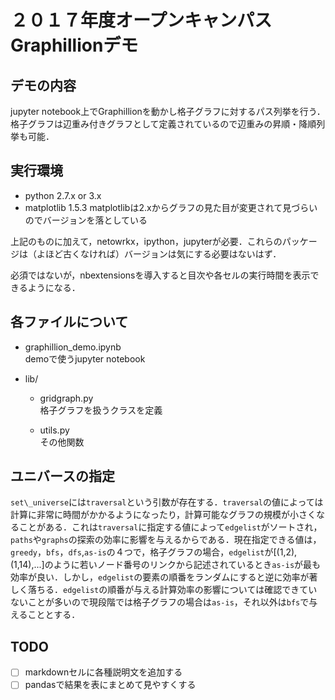 # ２０１７年度オープンキャンパス Graphillionデモ

## デモの内容

jupyter notebook上でGraphillionを動かし格子グラフに対するパス列挙を行う．格子グラフは辺重み付きグラフとして定義されているので辺重みの昇順・降順列挙も可能．

## 実行環境

* python 2.7.x or 3.x
* matplotlib 1.5.3
  matplotlibは2.xからグラフの見た目が変更されて見づらいのでバージョンを落としている

上記のものに加えて，netowrkx，ipython，jupyterが必要．これらのパッケージは（よほど古くなければ）バージョンは気にする必要はないはず．

必須ではないが，nbextensionsを導入すると目次や各セルの実行時間を表示できるようになる．

## 各ファイルについて

* graphillion\_demo.ipynb  
demoで使うjupyter notebook

* lib/  
  * gridgraph.py  
  格子グラフを扱うクラスを定義

  * utils.py  
  その他関数


## ユニバースの指定

`set\_universe`には`traversal`という引数が存在する．`traversal`の値によっては計算に非常に時間がかかるようになったり，計算可能なグラフの規模が小さくなることがある．これは`traversal`に指定する値によって`edgelist`がソートされ，`paths`や`graphs`の探索の効率に影響を与えるからである．現在指定できる値は，`greedy`，`bfs`，`dfs`,`as-is`の４つで，格子グラフの場合，`edgelist`が[(1,2),(1,14),...]のように若いノード番号のリンクから記述されているとき`as-is`が最も効率が良い．しかし，`edgelist`の要素の順番をランダムにすると逆に効率が著しく落ちる．`edgelist`の順番が与える計算効率の影響については確認できていないことが多いので現段階では格子グラフの場合は`as-is`，それ以外は`bfs`で与えることとする．

## TODO
- [  ] markdownセルに各種説明文を追加する
- [  ] pandasで結果を表にまとめて見やすくする
